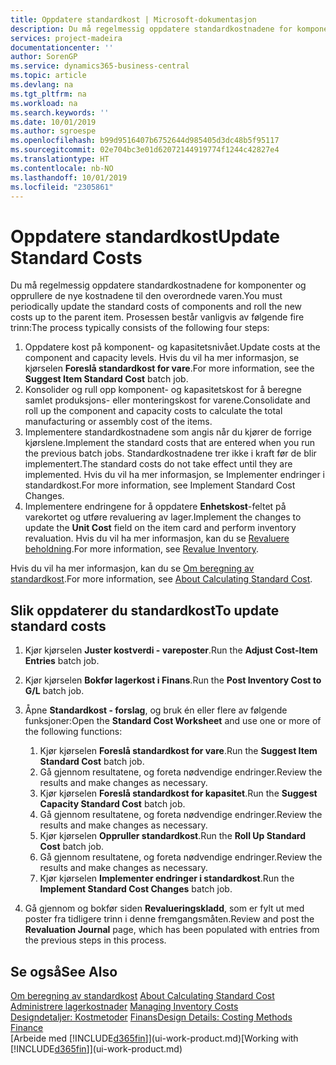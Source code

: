 ```yaml
---
title: Oppdatere standardkost | Microsoft-dokumentasjon
description: Du må regelmessig oppdatere standardkostnadene for komponenter og opprullere de nye kostnadene til den overordnede varen.
services: project-madeira
documentationcenter: ''
author: SorenGP
ms.service: dynamics365-business-central
ms.topic: article
ms.devlang: na
ms.tgt_pltfrm: na
ms.workload: na
ms.search.keywords: ''
ms.date: 10/01/2019
ms.author: sgroespe
ms.openlocfilehash: b99d9516407b6752644d985405d3dc48b5f95117
ms.sourcegitcommit: 02e704bc3e01d62072144919774f1244c42827e4
ms.translationtype: HT
ms.contentlocale: nb-NO
ms.lasthandoff: 10/01/2019
ms.locfileid: "2305861"
---
```

# <a name="update-standard-costs"></a><span data-ttu-id="2cb9f-103">Oppdatere standardkost</span><span class="sxs-lookup"><span data-stu-id="2cb9f-103">Update Standard Costs</span></span>
<span data-ttu-id="2cb9f-104">Du må regelmessig oppdatere standardkostnadene for komponenter og opprullere de nye kostnadene til den overordnede varen.</span><span class="sxs-lookup"><span data-stu-id="2cb9f-104">You must periodically update the standard costs of components and roll the new costs up to the parent item.</span></span> <span data-ttu-id="2cb9f-105">Prosessen består vanligvis av følgende fire trinn:</span><span class="sxs-lookup"><span data-stu-id="2cb9f-105">The process typically consists of the following four steps:</span></span>  

1.  <span data-ttu-id="2cb9f-106">Oppdatere kost på komponent- og kapasitetsnivået.</span><span class="sxs-lookup"><span data-stu-id="2cb9f-106">Update costs at the component and capacity levels.</span></span> <span data-ttu-id="2cb9f-107">Hvis du vil ha mer informasjon, se kjørselen **Foreslå standardkost for vare**.</span><span class="sxs-lookup"><span data-stu-id="2cb9f-107">For more information, see the **Suggest Item Standard Cost** batch job.</span></span>  
2.  <span data-ttu-id="2cb9f-108">Konsolider og rull opp komponent- og kapasitetskost for å beregne samlet produksjons- eller monteringskost for varene.</span><span class="sxs-lookup"><span data-stu-id="2cb9f-108">Consolidate and roll up the component and capacity costs to calculate the total manufacturing or assembly cost of the items.</span></span>  
3.  <span data-ttu-id="2cb9f-109">Implementere standardkostnadene som angis når du kjører de forrige kjørslene.</span><span class="sxs-lookup"><span data-stu-id="2cb9f-109">Implement the standard costs that are entered when you run the previous batch jobs.</span></span> <span data-ttu-id="2cb9f-110">Standardkostnadene trer ikke i kraft før de blir implementert.</span><span class="sxs-lookup"><span data-stu-id="2cb9f-110">The standard costs do not take effect until they are implemented.</span></span> <span data-ttu-id="2cb9f-111">Hvis du vil ha mer informasjon, se Implementer endringer i standardkost.</span><span class="sxs-lookup"><span data-stu-id="2cb9f-111">For more information, see Implement Standard Cost Changes.</span></span>  
4.  <span data-ttu-id="2cb9f-112">Implementere endringene for å oppdatere **Enhetskost**-feltet på varekortet og utføre revaluering av lager.</span><span class="sxs-lookup"><span data-stu-id="2cb9f-112">Implement the changes to update the **Unit Cost** field on the item card and perform inventory revaluation.</span></span> <span data-ttu-id="2cb9f-113">Hvis du vil ha mer informasjon, kan du se [Revaluere beholdning](inventory-how-revalue-inventory.md).</span><span class="sxs-lookup"><span data-stu-id="2cb9f-113">For more information, see [Revalue Inventory](inventory-how-revalue-inventory.md).</span></span>  

<span data-ttu-id="2cb9f-114">Hvis du vil ha mer informasjon, kan du se [Om beregning av standardkost](finance-about-calculating-standard-cost.md).</span><span class="sxs-lookup"><span data-stu-id="2cb9f-114">For more information, see [About Calculating Standard Cost](finance-about-calculating-standard-cost.md).</span></span>  
## <a name="to-update-standard-costs"></a><span data-ttu-id="2cb9f-115">Slik oppdaterer du standardkost</span><span class="sxs-lookup"><span data-stu-id="2cb9f-115">To update standard costs</span></span>  
1.  <span data-ttu-id="2cb9f-116">Kjør kjørselen **Juster kostverdi - vareposter**.</span><span class="sxs-lookup"><span data-stu-id="2cb9f-116">Run the **Adjust Cost-Item Entries** batch job.</span></span>  
2.  <span data-ttu-id="2cb9f-117">Kjør kjørselen **Bokfør lagerkost i Finans**.</span><span class="sxs-lookup"><span data-stu-id="2cb9f-117">Run the **Post Inventory Cost to G/L** batch job.</span></span>  
3.  <span data-ttu-id="2cb9f-118">Åpne **Standardkost - forslag**, og bruk én eller flere av følgende funksjoner:</span><span class="sxs-lookup"><span data-stu-id="2cb9f-118">Open the **Standard Cost Worksheet** and use one or more of the following functions:</span></span>  

    1.  <span data-ttu-id="2cb9f-119">Kjør kjørselen **Foreslå standardkost for vare**.</span><span class="sxs-lookup"><span data-stu-id="2cb9f-119">Run the **Suggest Item Standard Cost** batch job.</span></span>  
    2.  <span data-ttu-id="2cb9f-120">Gå gjennom resultatene, og foreta nødvendige endringer.</span><span class="sxs-lookup"><span data-stu-id="2cb9f-120">Review the results and make changes as necessary.</span></span>  
    3.  <span data-ttu-id="2cb9f-121">Kjør kjørselen **Foreslå standardkost for kapasitet**.</span><span class="sxs-lookup"><span data-stu-id="2cb9f-121">Run the **Suggest Capacity Standard Cost** batch job.</span></span>  
    4.  <span data-ttu-id="2cb9f-122">Gå gjennom resultatene, og foreta nødvendige endringer.</span><span class="sxs-lookup"><span data-stu-id="2cb9f-122">Review the results and make changes as necessary.</span></span>
    5. <span data-ttu-id="2cb9f-123">Kjør kjørselen **Oppruller standardkost**.</span><span class="sxs-lookup"><span data-stu-id="2cb9f-123">Run the **Roll Up Standard Cost** batch job.</span></span>
    6.  <span data-ttu-id="2cb9f-124">Gå gjennom resultatene, og foreta nødvendige endringer.</span><span class="sxs-lookup"><span data-stu-id="2cb9f-124">Review the results and make changes as necessary.</span></span>
    7.  <span data-ttu-id="2cb9f-125">Kjør kjørselen **Implementer endringer i standardkost**.</span><span class="sxs-lookup"><span data-stu-id="2cb9f-125">Run the **Implement Standard Cost Changes** batch job.</span></span>  
4.  <span data-ttu-id="2cb9f-126">Gå gjennom og bokfør siden **Revalueringskladd**, som er fylt ut med poster fra tidligere trinn i denne fremgangsmåten.</span><span class="sxs-lookup"><span data-stu-id="2cb9f-126">Review and post the **Revaluation Journal** page, which has been populated with entries from the previous steps in this process.</span></span>  

## <a name="see-also"></a><span data-ttu-id="2cb9f-127">Se også</span><span class="sxs-lookup"><span data-stu-id="2cb9f-127">See Also</span></span>  
 <span data-ttu-id="2cb9f-128">[Om beregning av standardkost](finance-about-calculating-standard-cost.md) </span><span class="sxs-lookup"><span data-stu-id="2cb9f-128">[About Calculating Standard Cost](finance-about-calculating-standard-cost.md) </span></span>  
 <span data-ttu-id="2cb9f-129">[Administrere lagerkostnader](finance-manage-inventory-costs.md) </span><span class="sxs-lookup"><span data-stu-id="2cb9f-129">[Managing Inventory Costs](finance-manage-inventory-costs.md) </span></span>  
 <span data-ttu-id="2cb9f-130">[Designdetaljer: Kostmetoder](design-details-costing-methods.md) [Finans](finance.md)</span><span class="sxs-lookup"><span data-stu-id="2cb9f-130">[Design Details: Costing Methods](design-details-costing-methods.md) [Finance](finance.md)</span></span>  
 <span data-ttu-id="2cb9f-131">[Arbeide med [!INCLUDE[d365fin](includes/d365fin_md.md)]](ui-work-product.md)</span><span class="sxs-lookup"><span data-stu-id="2cb9f-131">[Working with [!INCLUDE[d365fin](includes/d365fin_md.md)]](ui-work-product.md)</span></span>  
